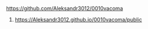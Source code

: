 <https://github.com/Aleksandr3012/0010vacoma>
1. <https://Aleksandr3012.github.io/0010vacoma/public>